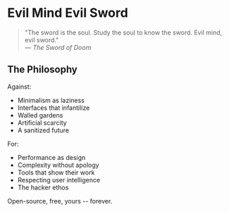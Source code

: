 # Evil Mind Evil Sword

> "The sword is the soul. Study the soul to know the sword. Evil mind, evil sword."  
> — *The Sword of Doom*

## The Philosophy

Against:
- Minimalism as laziness
- Interfaces that infantilize  
- Walled gardens
- Artificial scarcity
- A sanitized future

For:
- Performance as design
- Complexity without apology
- Tools that show their work
- Respecting user intelligence
- The hacker ethos

Open-source, free, yours -- forever.

